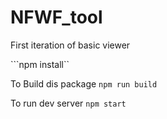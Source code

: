 # NFWF_tool
First iteration of basic viewer

```npm install``

To Build dis package
```npm run build```

To run dev server
```npm start```
